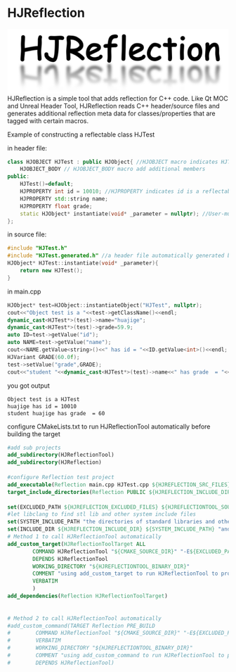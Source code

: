 # HJReflection
![](logo.png)
HJReflection is a simple tool that adds reflection for C++ code.
Like Qt MOC and Unreal Header Tool, HJReflection reads C++ header/source files and generates additional reflection meta data for classes/properties that are tagged with certain macros.

Example of constructing a reflectable class HJTest

in header file:
```cpp
class HJOBJECT HJTest : public HJObject{ //HJOBJECT macro indicates HJTest is a reflectable class
	HJOBJECT_BODY // HJOBJECT_BODY macro add additional members
public:
	HJTest()=default;
	HJPROPERTY int id = 10010; //HJPROPERTY indicates id is a reflectable property
	HJPROPERTY std::string name;
	HJPROPERTY float grade;
	static HJObject* instantiate(void* _parameter = nullptr); //User-must-implement instantiate function
};
```

in source file:
```cpp
#include "HJTest.h"
#include "HJTest.generated.h" //a header file automatically generated by HJReflectionTool
HJObject* HJTest::instantiate(void* _parameter){
	return new HJTest();
}
```

in main.cpp
```cpp
HJObject* test=HJObject::instantiateObject("HJTest", nullptr);
cout<<"Object test is a "<<test->getClassName()<<endl;
dynamic_cast<HJTest*>(test)->name="huajige";
dynamic_cast<HJTest*>(test)->grade=59.9;
auto ID=test->getValue("id");
auto NAME=test->getValue("name");
cout<<NAME.getValue<string>()<<" has id = "<<ID.getValue<int>()<<endl;
HJVariant GRADE(60.0f);
test->setValue("grade",GRADE);
cout<<"student "<<dynamic_cast<HJTest*>(test)->name<<" has grade  = "<<dynamic_cast<HJTest*>(test)->grade<<endl;
```
you got output
```shell
Object test is a HJTest
huajige has id = 10010
student huajige has grade  = 60
```

configure CMakeLists.txt to run HJReflectionTool automatically before building the target
```cmake
#add sub projects
add_subdirectory(HJReflectionTool)
add_subdirectory(HJReflection)

#configure Reflection test project
add_executable(Reflection main.cpp HJTest.cpp ${HJREFLECTION_SRC_FILES})
target_include_directories(Reflection PUBLIC ${HJREFLECTION_INCLUDE_DIR})

set(EXCLUDED_PATH ${HJREFLECTION_EXCLUDED_FILES} ${HJREFLECTIONTOOL_SOURCE_DIR} "and other files your don't wish to parse")
#let libclang to find stl lib and other system include files
set(SYSTEM_INCLUDE_PATH "the directories of standard libraries and other header files in your computer")
set(INCLUDE_DIR ${HJREFLECTION_INCLUDE_DIR} ${SYSTEM_INCLUDE_PATH} "and other header files your wish to parse")
# Method 1 to call HJReflectionTool automatically
add_custom_target(HJReflectionToolTarget ALL
        COMMAND HJReflectionTool "${CMAKE_SOURCE_DIR}" "-E${EXCLUDED_PATH}" "-I${INCLUDE_DIR}"
        DEPENDS HJReflectionTool
        WORKING_DIRECTORY "${HJREFLECTIONTOOL_BINARY_DIR}"
        COMMENT "using add_custom_target to run HJReflectionTool to process path ${CMAKE_SOURCE_DIR}"
        VERBATIM
        )
add_dependencies(Reflection HJReflectionToolTarget)


# Method 2 to call HJReflectionTool automatically
#add_custom_command(TARGET Reflection PRE_BUILD
#        COMMAND HJReflectionTool "${CMAKE_SOURCE_DIR}" "-E${EXCLUDED_PATH}" "-I${INCLUDE_DIR}"
#        VERBATIM
#        WORKING_DIRECTORY "${HJREFLECTIONTOOL_BINARY_DIR}"
#        COMMENT "using add_custom_command to run HJReflectionTool to process path ${CMAKE_SOURCE_DIR}"
#        DEPENDS HJReflectionTool)
```